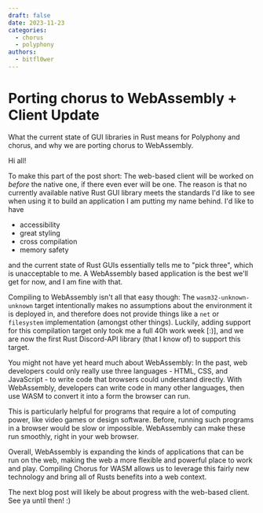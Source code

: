 ```yaml
---
draft: false 
date: 2023-11-23
categories:
  - chorus
  - polyphony
authors:
  - bitfl0wer
---
```


# Porting chorus to WebAssembly + Client Update

What the current state of GUI libraries in Rust means for Polyphony and chorus, and why we are porting chorus to WebAssembly.

<!-- more -->

Hi all!

To make this part of the post short: The web-based client will be worked on *before* the native one, if there even ever will be one. The reason is that no currently available native Rust GUI library meets the standards I'd like to see when using it to build an application I am putting my name behind. I'd like to have
- accessibility
- great styling
- cross compilation
- memory safety

and the current state of Rust GUIs essentially tells me to "pick three", which is unacceptable to me. A WebAssembly based application is the best we'll get for now, and I am fine with that.

Compiling to WebAssembly isn't all that easy though: The `wasm32-unknown-unknown` target intentionally makes no assumptions about the environment it is deployed in, and therefore does not provide things like a `net` or `filesystem` implementation (amongst other things). Luckily, adding support for this compilation target only took me a full 40h work week [:)], and we are now the first Rust Discord-API library (that I know of) to support this target.

You might not have yet heard much about WebAssembly: In the past, web developers could only really use three languages - HTML, CSS, and JavaScript - to write code that browsers could understand directly. With WebAssembly, developers can write code in many other languages, then use WASM to convert it into a form the browser can run.

This is particularly helpful for programs that require a lot of computing power, like video games or design software. Before, running such programs in a browser would be slow or impossible. WebAssembly can make these run smoothly, right in your web browser.

Overall, WebAssembly is expanding the kinds of applications that can be run on the web, making the web a more flexible and powerful place to work and play. Compiling Chorus for WASM allows us to leverage this fairly new technology and bring all of Rusts benefits into a web context.

The next blog post will likely be about progress with the web-based client. See ya until then! :)